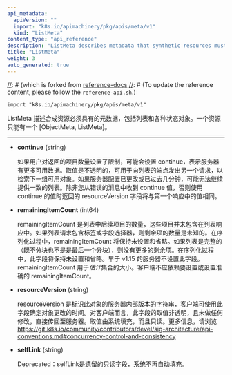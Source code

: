 ```yaml
---
api_metadata:
  apiVersion: ""
  import: "k8s.io/apimachinery/pkg/apis/meta/v1"
  kind: "ListMeta"
content_type: "api_reference"
description: "ListMeta describes metadata that synthetic resources must have, including lists and various status objects."
title: "ListMeta"
weight: 3
auto_generated: true
---
```


[//]: # (The file is auto-generated from the Go source code of the component using a generic generator,)
[//]: # (which is forked from [reference-docs](https://github.com/kubernetes-sigs/reference-docs.)
[//]: # (To update the reference content, please follow the `reference-api.sh`.)

`import "k8s.io/apimachinery/pkg/apis/meta/v1"`

ListMeta 描述合成资源必须具有的元数据，包括列表和各种状态对象。一个资源只能有一个 [ObjectMeta, ListMeta]。

<hr/>

- **continue** (string)

  如果用户对返回的项目数量设置了限制，可能会设置 continue，表示服务器有更多可用数据。取值是不透明的，可用于向列表的端点发出另一个请求，以检索下一组可用对象。如果服务器配置已更改或已过去几分钟，可能无法继续提供一致的列表。除非您从错误的消息中收到 continue 值，否则使用 continue 的值时返回的 resourceVersion 字段将与第一个响应中的值相同。

- **remainingItemCount** (int64)

  remainingItemCount 是列表中后续项目的数量，这些项目并未包含在列表响应中。如果列表请求包含标签或字段选择器，则剩余项的数量是未知的。在序列化过程中，remainingItemCount 将保持未设置和省略。如果列表是完整的（既不分块也不是是最后一个分块），则没有更多的剩余项。在序列化过程中，此字段将保持未设置和省略。早于 v1.15 的服务器不设置此字段。remainingItemCount 用于*估计*集合的大小。客户端不应依赖要设置或设置准确的 remainingItemCount。

- **resourceVersion** (string)

  resourceVersion 是标识此对象的服务器内部版本的字符串，客户端可使用此字段确定对象更改的时间。对客户端而言，此字段的取值非透明，且未做任何修改，直接传回至服务器。取值由系统填充，而且只读。更多信息，请浏览 https://git.k8s.io/community/contributors/devel/sig-architecture/api-conventions.md#concurrency-control-and-consistency

- **selfLink** (string)

  Deprecated：selfLink是遗留的只读字段，系统不再自动填充。
